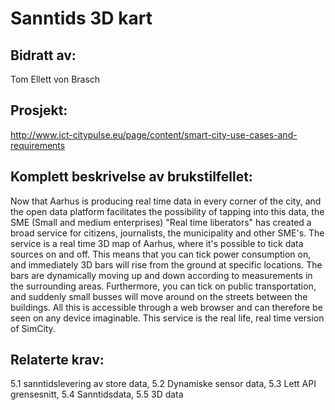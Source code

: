 # Sanntids 3D kart
## Bidratt av: 
Tom Ellett von Brasch
## Prosjekt: 
http://www.ict-citypulse.eu/page/content/smart-city-use-cases-and-requirements 
## Komplett beskrivelse av brukstilfellet: 
Now that Aarhus is producing real time data in every corner of the city, and the open data platform facilitates the possibility of tapping into this data, the SME (Small and medium enterprises) "Real time liberators" has created a broad service for citizens, journalists, the municipality and other SME's. The service is a real time 3D map of Aarhus, where it's possible to tick data sources on and off. This means that you can tick power consumption on, and immediately 3D bars will rise from the ground at specific locations. The bars are dynamically moving up and down according to measurements in the surrounding areas. Furthermore, you can tick on public transportation, and suddenly small busses will move around on the streets between the buildings. All this is accessible through a web browser and can therefore be seen on any device imaginable. This service is the real life, real time version of SimCity.
## Relaterte krav:  
5.1 sanntidslevering av store data, 5.2 Dynamiske sensor data, 5.3 Lett API grensesnitt, 5.4 Sanntidsdata, 5.5 3D data

